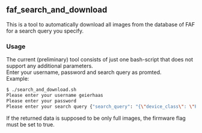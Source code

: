 ## faf_search_and_download

This is a tool to automatically download all images from the database of FAF for a search query you specify. 

### Usage
The current (preliminary) tool consists of just one bash-script that does not support any additional parameters.  
Enter your username, password and search query as promted.  
Example:
```bash
$ ./search_and_download.sh
Please enter your username geierhaas
Please enter your password 
Please enter your search query {"search_query": "{\"device_class\": \"Printer\"}", "firmware_flag": true}
```
If the returned data is supposed to be only full images, the firmware flag must be set to true.
